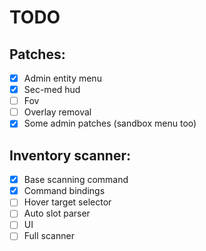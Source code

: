 ﻿# TODO

## Patches:
- [x] Admin entity menu
- [x] Sec-med hud
- [ ] Fov
- [ ] Overlay removal
- [x] Some admin patches (sandbox menu too)

## Inventory scanner:
- [x] Base scanning command
- [x] Command bindings
- [ ] Hover target selector
- [ ] Auto slot parser
- [ ] UI
- [ ] Full scanner